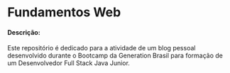 # Fundamentos Web

#### Descrição:

Este repositório é dedicado para a atividade de um blog pessoal desenvolvido durante o Bootcamp da Generation Brasil para formação de um Desenvolvedor Full Stack Java Junior.

